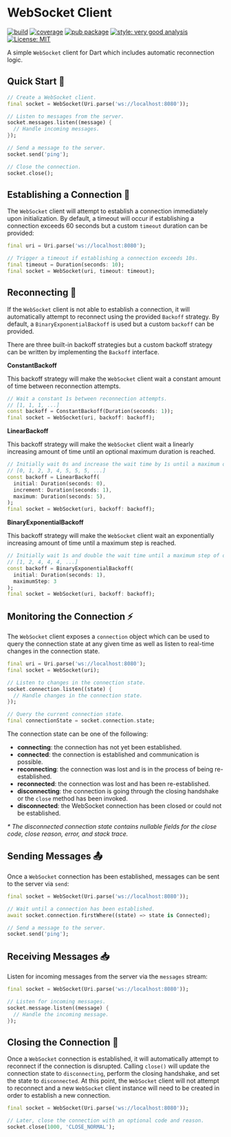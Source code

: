 # WebSocket Client

[![build][build_badge]][build_link] [![coverage][coverage_badge]][build_link]
[![pub package][pub_badge]][pub_link]
[![style: very good analysis][very_good_analysis_badge]][very_good_analysis_link]
[![License: MIT][license_badge]][license_link]

A simple `WebSocket` client for Dart which includes automatic reconnection
logic.

## Quick Start 🚀

```dart
// Create a WebSocket client.
final socket = WebSocket(Uri.parse('ws://localhost:8080'));

// Listen to messages from the server.
socket.messages.listen((message) {
  // Handle incoming messages.
});

// Send a message to the server.
socket.send('ping');

// Close the connection.
socket.close();
```

## Establishing a Connection 🔌

The `WebSocket` client will attempt to establish a connection immediately upon
initialization. By default, a timeout will occur if establishing a connection
exceeds 60 seconds but a custom `timeout` duration can be provided:

```dart
final uri = Uri.parse('ws://localhost:8080');

// Trigger a timeout if establishing a connection exceeds 10s.
final timeout = Duration(seconds: 10);
final socket = WebSocket(uri, timeout: timeout);
```

## Reconnecting 🔄

If the `WebSocket` client is not able to establish a connection, it will
automatically attempt to reconnect using the provided `Backoff` strategy. By
default, a `BinaryExponentialBackoff` is used but a custom `backoff` can be
provided.

There are three built-in backoff strategies but a custom backoff strategy can be
written by implementing the `Backoff` interface.

**ConstantBackoff**

This backoff strategy will make the `WebSocket` client wait a constant amount of
time between reconnection attempts.

```dart
// Wait a constant 1s between reconnection attempts.
// [1, 1, 1, ...]
const backoff = ConstantBackoff(Duration(seconds: 1));
final socket = WebSocket(uri, backoff: backoff);
```

**LinearBackoff**

This backoff strategy will make the `WebSocket` client wait a linearly
increasing amount of time until an optional maximum duration is reached.

```dart
// Initially wait 0s and increase the wait time by 1s until a maximum of 5s is reached.
// [0, 1, 2, 3, 4, 5, 5, 5, ...]
const backoff = LinearBackoff(
  initial: Duration(seconds: 0),
  increment: Duration(seconds: 1),
  maximum: Duration(seconds: 5),
);
final socket = WebSocket(uri, backoff: backoff);
```

**BinaryExponentialBackoff**

This backoff strategy will make the `WebSocket` client wait an exponentially
increasing amount of time until a maximum step is reached.

```dart
// Initially wait 1s and double the wait time until a maximum step of of 3 is reached.
// [1, 2, 4, 4, 4, ...]
const backoff = BinaryExponentialBackoff(
  initial: Duration(seconds: 1),  
  maximumStep: 3
);
final socket = WebSocket(uri, backoff: backoff);
```

## Monitoring the Connection ⚡️

The `WebSocket` client exposes a `connection` object which can be used to query
the connection state at any given time as well as listen to real-time changes in
the connection state.

```dart
final uri = Uri.parse('ws://localhost:8080');
final socket = WebSocket(uri);

// Listen to changes in the connection state.
socket.connection.listen((state) {
  // Handle changes in the connection state.
});

// Query the current connection state.
final connectionState = socket.connection.state;
```

The connection state can be one of the following:

- **connecting**: the connection has not yet been established.
- **connected**: the connection is established and communication is possible.
- **reconnecting**: the connection was lost and is in the process of being
  re-established.
- **reconnected**: the connection was lost and has been re-established.
- **disconnecting**: the connection is going through the closing handshake or
  the `close` method has been invoked.
- **disconnected**: the WebSocket connection has been closed or could not be
  established.

_* The disconnected connection state contains nullable fields for the close
code, close reason, error, and stack trace._

## Sending Messages 📤

Once a `WebSocket` connection has been established, messages can be sent to the
server via `send`:

```dart
final socket = WebSocket(Uri.parse('ws://localhost:8080'));

// Wait until a connection has been established.
await socket.connection.firstWhere((state) => state is Connected);

// Send a message to the server.
socket.send('ping');
```

## Receiving Messages 📥

Listen for incoming messages from the server via the `messages` stream:

```dart
final socket = WebSocket(Uri.parse('ws://localhost:8080'));

// Listen for incoming messages.
socket.message.listen((message) {
  // Handle the incoming message.
});
```

## Closing the Connection 🚫

Once a `WebSocket` connection is established, it will automatically attempt to
reconnect if the connection is disrupted. Calling `close()` will update the
connection state to `disconnecting`, perform the closing handshake, and set the
state to `disconnected`. At this point, the `WebSocket` client will not attempt
to reconnect and a new `WebSocket` client instance will need to be created in
order to establish a new connection.

```dart
final socket = WebSocket(Uri.parse('ws://localhost:8080'));

// Later, close the connection with an optional code and reason.
socket.close(1000, 'CLOSE_NORMAL');
```

[build_badge]: https://github.com/felangel/web_socket_client/actions/workflows/main.yaml/badge.svg
[build_link]: https://github.com/felangel/web_socket_client/actions/workflows/main.yaml
[coverage_badge]: https://raw.githubusercontent.com/felangel/web_socket_client/main/coverage_badge.svg
[license_badge]: https://img.shields.io/badge/license-MIT-blue.svg
[license_link]: https://opensource.org/licenses/MIT
[pub_badge]: https://img.shields.io/pub/v/web_socket_client.svg
[pub_link]: https://pub.dartlang.org/packages/web_socket_client
[very_good_analysis_badge]: https://img.shields.io/badge/style-very_good_analysis-B22C89.svg
[very_good_analysis_link]: https://pub.dev/packages/very_good_analysis
